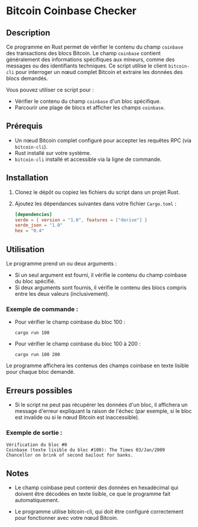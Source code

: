# Bitcoin Coinbase Checker

## Description

Ce programme en Rust permet de vérifier le contenu du champ `coinbase` des transactions des blocs Bitcoin. Le champ `coinbase` contient généralement des informations spécifiques aux mineurs, comme des messages ou des identifiants techniques. Ce script utilise le client `bitcoin-cli` pour interroger un nœud complet Bitcoin et extraire les données des blocs demandés.

Vous pouvez utiliser ce script pour :
- Vérifier le contenu du champ `coinbase` d'un bloc spécifique.
- Parcourir une plage de blocs et afficher les champs `coinbase`.

## Prérequis

- Un nœud Bitcoin complet configuré pour accepter les requêtes RPC (via `bitcoin-cli`).
- Rust installé sur votre système.
- `bitcoin-cli` installé et accessible via la ligne de commande.

## Installation

1. Clonez le dépôt ou copiez les fichiers du script dans un projet Rust.

2. Ajoutez les dépendances suivantes dans votre fichier `Cargo.toml` :

   ```toml
   [dependencies]
   serde = { version = "1.0", features = ["derive"] }
   serde_json = "1.0"
   hex = "0.4"
   ```

## Utilisation

Le programme prend un ou deux arguments :

- Si un seul argument est fourni, il vérifie le contenu du champ coinbase du bloc spécifié.
- Si deux arguments sont fournis, il vérifie le contenu des blocs compris entre les deux valeurs (inclusivement).

### Exemple de commande :

- Pour vérifier le champ coinbase du bloc 100 :

    ```
    cargo run 100
    ``` 

- Pour vérifier le champ coinbase du bloc 100 à 200 :

    ```
    cargo run 100 200
    ``` 
Le programme affichera les contenus des champs coinbase en texte lisible pour chaque bloc demandé.

## Erreurs possibles

- Si le script ne peut pas récupérer les données d'un bloc, il affichera un message d'erreur expliquant la raison de l'échec (par exemple, si le bloc est invalide ou si le nœud Bitcoin est inaccessible).

### Exemple de sortie :

    Vérification du bloc #0
    Coinbase (texte lisible du bloc #100): The Times 03/Jan/2009 Chancellor on brink of second bailout for banks.

## Notes

- Le champ coinbase peut contenir des données en hexadécimal qui doivent être décodées en texte lisible, ce que le programme fait automatiquement.

- Le programme utilise bitcoin-cli, qui doit être configuré correctement pour fonctionner avec votre nœud Bitcoin.